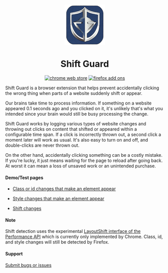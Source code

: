 <div align="center">

![Extension logo](./src/public/icons/icon-128.png)

# Shift Guard

[![chrome web store](https://img.shields.io/badge/chrome_web_store-2b4069?style=for-the-badge&logo=googlechrome&logoColor=white)](https://chrome.google.com/webstore/detail/shift-guard/kaoajhabcjalpgigachfhignliolekkb)
[![firefox add ons](https://img.shields.io/badge/amo-2b4069?style=for-the-badge&logo=firefox&logoColor=white)](https://addons.mozilla.org/en-US/firefox/addon/shift-guard/)


</div>


Shift Guard is a browser extension that helps prevent accidentally clicking the wrong thing when parts of a website suddenly shift or appear.

Our brains take time to process information. If something on a website appeared 0.1 seconds ago and you clicked on it, it's unlikely that's what you intended since your brain would still be busy processing the change.

Shift Guard works by logging various types of website changes and throwing out clicks on content that shifted or appeared within a configurable time span. If a click is incorrectly thrown out, a second click a moment later will work as usual. It's also easy to turn on and off, and double-clicks are never thrown out.

On the other hand, accidentally clicking something can be a costly mistake. If you're lucky, it just means waiting for the page to reload after going back. At worst it can mean a loss of unsaved work or an unintended purchase.

#### Demo/Test pages
* [Class or id changes that make an element appear](https://mallocs.github.io/shift-guard/test/html/classOrIdChanges.html)

* [Style changes that make an element appear](https://mallocs.github.io/shift-guard/test/html/styleChanges.html)

* [Shift changes](https://mallocs.github.io/shift-guard/test/html/shiftChanges.html)

#### Note
Shift detection uses the experimental [LayoutShift interface of the Performance API](https://developer.mozilla.org/en-US/docs/Web/API/LayoutShift) which is currently only implemented by Chrome. Class, id, and style changes will still be detected by Firefox.

#### Support
[Submit bugs or issues](https://github.com/mallocs/shift-guard)